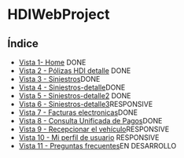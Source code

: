 # HDIWebProject

## Índice


* [Vista 1- Home](https://veronidas.github.io/HDIWebProject-master/Index.html) DONE
* [Vista 2 - Pólizas HDI detalle](https://veronidas.github.io/HDIWebProject-master/polizasHDI-detalle.html) DONE
* [Vista 3 - Siniestros](https://veronidas.github.io/HDIWebProject-master/Siniestros.html)DONE
* [Vista 4 - Siniestros-detalle](https://veronidas.github.io/HDIWebProject-master/Siniestros-detalle.html)DONE
* [Vista 5 - Siniestros-detalle2](https://veronidas.github.io/HDIWebProject-master/Siniestros-detalle2.html) DONE
* [Vista 6 - Siniestros-detalle3](https://veronidas.github.io/HDIWebProject-master/Siniestros-detalle3.html)RESPONSIVE
* [Vista 7 - Facturas electronicas](https://veronidas.github.io/HDIWebProject-master/Factura.html)DONE
* [Vista 8 - Consulta Unificada de Pagos](https://veronidas.github.io/HDIWebProject-master/Consulta.html)DONE
* [Vista 9 - Recepcionar el vehículo](https://veronidas.github.io/HDIWebProject-master/Recepcionar.html)RESPONSIVE
* [Vista 10 - Mi perfil de usuario](https://veronidas.github.io/HDIWebProject-master/Perfil.html) RESPONSIVE
* [Vista 11 - Preguntas frecuentes](https://veronidas.github.io/HDIWebProject-master/Preguntas.html)EN DESARROLLO





